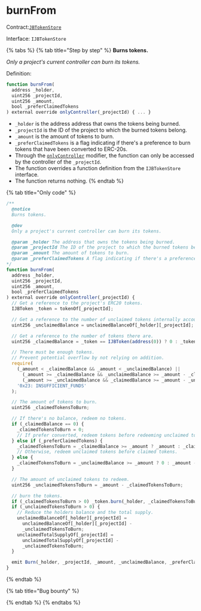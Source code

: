 # burnFrom

Contract:[`JBTokenStore`](../)​‌

Interface: `IJBTokenStore`

{% tabs %}
{% tab title="Step by step" %}
**Burns tokens.**

_Only a project's current controller can burn its tokens._

Definition:

```javascript
function burnFrom(
  address _holder,
  uint256 _projectId,
  uint256 _amount,
  bool _preferClaimedTokens
) external override onlyController(_projectId) { ... }
```

* `_holder` is the address address that owns the tokens being burned.
* `_projectId` is the ID of the project to which the burned tokens belong.
* `_amount` is the amount of tokens to burn.
* `_preferClaimedTokens` is a flag indicating if there's a preference to burn tokens that have been converted to ERC-20s.
* Through the [`onlyController`](../../jbutility/modifiers/onlycontroller.md) modifier, the function can only be accessed by the controller of the `_projectId`. 
* The function overrides a function definition from the `IJBTokenStore` interface.
* The function returns nothing.
{% endtab %}

{% tab title="Only code" %}
```javascript
/** 
  @notice 
  Burns tokens.

  @dev
  Only a project's current controller can burn its tokens.

  @param _holder The address that owns the tokens being burned.
  @param _projectId The ID of the project to which the burned tokens belong.
  @param _amount The amount of tokens to burn.
  @param _preferClaimedTokens A flag indicating if there's a preference to burn tokens that have been converted to ERC-20s
*/
function burnFrom(
  address _holder,
  uint256 _projectId,
  uint256 _amount,
  bool _preferClaimedTokens
) external override onlyController(_projectId) {
  // Get a reference to the project's ERC20 tokens.
  IJBToken _token = tokenOf[_projectId];

  // Get a reference to the number of unclaimed tokens internally accounted for.
  uint256 _unclaimedBalance = unclaimedBalanceOf[_holder][_projectId];

  // Get a reference to the number of tokens there are.
  uint256 _claimedBalance = _token == IJBToken(address(0)) ? 0 : _token.balanceOf(_holder);

  // There must be enough tokens.
  // Prevent potential overflow by not relying on addition.
  require(
    (_amount < _claimedBalance && _amount < _unclaimedBalance) ||
      (_amount >= _claimedBalance && _unclaimedBalance >= _amount - _claimedBalance) ||
      (_amount >= _unclaimedBalance && _claimedBalance >= _amount - _unclaimedBalance),
    '0x23: INSUFFICIENT_FUNDS'
  );

  // The amount of tokens to burn.
  uint256 _claimedTokensToBurn;

  // If there's no balance, redeem no tokens.
  if (_claimedBalance == 0) {
    _claimedTokensToBurn = 0;
    // If prefer converted, redeem tokens before redeeming unclaimed tokens.
  } else if (_preferClaimedTokens) {
    _claimedTokensToBurn = _claimedBalance >= _amount ? _amount : _claimedBalance;
    // Otherwise, redeem unclaimed tokens before claimed tokens.
  } else {
    _claimedTokensToBurn = _unclaimedBalance >= _amount ? 0 : _amount - _unclaimedBalance;
  }

  // The amount of unclaimed tokens to redeem.
  uint256 _unclaimedTokensToBurn = _amount - _claimedTokensToBurn;

  // burn the tokens.
  if (_claimedTokensToBurn > 0) _token.burn(_holder, _claimedTokensToBurn);
  if (_unclaimedTokensToBurn > 0) {
    // Reduce the holders balance and the total supply.
    unclaimedBalanceOf[_holder][_projectId] =
      unclaimedBalanceOf[_holder][_projectId] -
      _unclaimedTokensToBurn;
    unclaimedTotalSupplyOf[_projectId] =
      unclaimedTotalSupplyOf[_projectId] -
      _unclaimedTokensToBurn;
  }

  emit Burn(_holder, _projectId, _amount, _unclaimedBalance, _preferClaimedTokens, msg.sender);
}
```
{% endtab %}

{% tab title="Bug bounty" %}

{% endtab %}
{% endtabs %}

